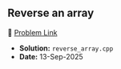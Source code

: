 ## Reverse an array
🔗 [Problem Link](https://www.geeksforgeeks.org/problems/reverse-an-array/0)
- **Solution:** `reverse_array.cpp`
- **Date:** 13-Sep-2025

